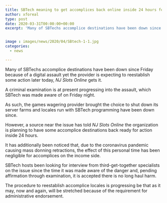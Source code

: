 ```yaml
---
title: SBTech meaning to get accomplices back online inside 24 hours following digital attack
author: xforeal 
type: post
date: 2020-03-31T00:00:00+00:00
excerpt: 'Many of SBTechs accomplice destinations have been down since Friday because of a digital assault yet the provider is expecting to reestablish some movement later today, NJ Slots Online understands '


image : images/news/2020/04/SBtech-1-1.jpg
categories:
  - news

---
```

Many of SBTechs accomplice destinations have been down since Friday because of a digital assault yet the provider is expecting to reestablish some action later today, _NJ Slots Online_ gets it. 

A criminal examination is at present progressing into the assault, which SBTech was made aware of on Friday night. 

As such, the games wagering provider brought the choice to shut down its server farms and locales run with SBTech programming have been down since. 

However, a source near the issue has told _NJ Slots Online_ the organization is planning to have some accomplice destinations back ready for action inside 24 hours. 

It has additionally been noticed that, due to the coronavirus pandemic causing mass donning retractions, the effect of this personal time has been negligible for accomplices on the income side. 

SBTech hosts been looking for interview from third-get-together specialists on the issue since the time it was made aware of the danger and, pending affirmation through examination, it is accepted there is no long haul harm. 

The procedure to reestablish accomplice locales is progressing be that as it may, now and again, will be stretched because of the requirement for administrative endorsement.